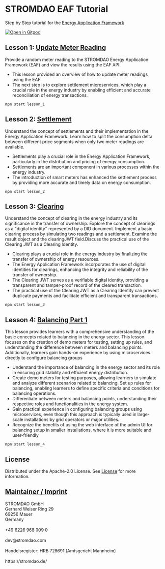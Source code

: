 # STROMDAO EAF Tutorial
Step by Step tutorial for the [Energy Application Framework](https://energy.js.org/)


[![Open in Gitpod](https://gitpod.io/button/open-in-gitpod.svg)](https://gitpod.io/#https://github.com/SmartEnergySolutions/STROMDAO_EAF_Tutorial)


## Lesson 1: [Update Meter Reading](./public/lesson_1.md)
Provide a random meter reading to the STROMDAO Energy Application Framework (EAF) and view the results using the EAF API.

- This lesson provided an overview of how to update meter readings using the EAF.
- The next step is to explore settlement microservices, which play a crucial role in the energy industry by enabling efficient and accurate reconciliation of energy transactions.

`npm start lesson_1`

## Lesson 2: [Settlement](./public/lesson_2.md)
Understand the concept of settlements and their implementation in the Energy Application Framework. Learn how to split the consumption delta between different price segments when only two meter readings are available.

- Settlements play a crucial role in the Energy Application Framework, particularly in the distribution and pricing of energy consumption.
- Settlements are an important component in various processes within the energy industry.
- The introduction of smart meters has enhanced the settlement process by providing more accurate and timely data on energy consumption.

`npm start lesson_2`

## Lesson 3: [Clearing](./public/lesson_3.md)
Understand the concept of clearing in the energy industry and its significance in the transfer of ownership.
Explore the concept of clearings as a "digital identity" represented by a DID document. Implement a basic clearing process by simulating two readings and a settlement. Examine the result object and the clearingJWT field.Discuss the practical use of the Clearing JWT as a Clearing Identity.

- Clearing plays a crucial role in the energy industry by finalizing the transfer of ownership of energy resources.
- The Energy Application Framework incorporates the use of digital identities for clearings, enhancing the integrity and reliability of the transfer of ownership.
- The Clearing JWT serves as a verifiable digital identity, providing a transparent and tamper-proof record of the cleared transaction.
- The practical use of the Clearing JWT as a Clearing Identity can prevent duplicate payments and facilitate efficient and transparent transactions.

`npm start lesson_3`

## Lesson 4: [Balancing Part 1](./public/lesson_4.md)
This lesson provides learners with a comprehensive understanding of the basic concepts related to balancing in the energy sector. This lesson focuses on the creation of demo meters for testing, setting up rules, and understanding the difference between meters and balancing points. Additionally, learners gain hands-on experience by using microservices directly to configure balancing groups

- Understand the importance of balancing in the energy sector and its role in ensuring grid stability and efficient energy distribution.
- Create demo meters for testing purposes, allowing learners to simulate and analyze different scenarios related to balancing.
Set up rules for balancing, enabling learners to define specific criteria and conditions for balancing operations.
- Differentiate between meters and balancing points, understanding their respective roles and functionalities in the energy system.
- Gain practical experience in configuring balancing groups using microservices, even though this approach is typically used in large-scale installations by grid operators or major utilities.
- Recognize the benefits of using the web interface of the admin UI for balancing setup in smaller installations, where it is more suitable and user-friendly

`npm start lesson_4`

## License

Distributed under the Apache-2.0 License. See [License](./LICENSE) for more information.


## [Maintainer / Imprint](https://github.com/energychain/STROMDAO_EAFs/blob/main/IMPRINT.md)

<addr>
STROMDAO GmbH  <br/>
Gerhard Weiser Ring 29  <br/>
69256 Mauer  <br/>
Germany  <br/>
  <br/>
+49 6226 968 009 0  <br/>
  <br/>
dev@stromdao.com  <br/>
  <br/>
Handelsregister: HRB 728691 (Amtsgericht Mannheim)<br/>
  <br/>
https://stromdao.de/<br/>
</addr>